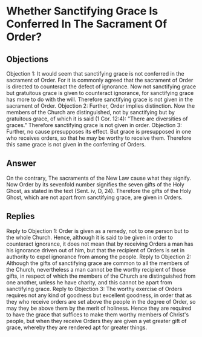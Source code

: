 # Whether Sanctifying Grace Is Conferred In The Sacrament Of Order?
## Objections
Objection 1: It would seem that sanctifying grace is not conferred in the sacrament of Order. For it is commonly agreed that the sacrament of Order is directed to counteract the defect of ignorance. Now not sanctifying grace but gratuitous grace is given to counteract ignorance, for sanctifying grace has more to do with the will. Therefore sanctifying grace is not given in the sacrament of Order.
Objection 2: Further, Order implies distinction. Now the members of the Church are distinguished, not by sanctifying but by gratuitous grace, of which it is said (1 Cor. 12:4): "There are diversities of graces." Therefore sanctifying grace is not given in order.
Objection 3: Further, no cause presupposes its effect. But grace is presupposed in one who receives orders, so that he may be worthy to receive them. Therefore this same grace is not given in the conferring of Orders.
## Answer
On the contrary, The sacraments of the New Law cause what they signify. Now Order by its sevenfold number signifies the seven gifts of the Holy Ghost, as stated in the text (Sent. iv, D, 24). Therefore the gifts of the Holy Ghost, which are not apart from sanctifying grace, are given in Orders.

## Replies
Reply to Objection 1: Order is given as a remedy, not to one person but to the whole Church. Hence, although it is said to be given in order to counteract ignorance, it does not mean that by receiving Orders a man has his ignorance driven out of him, but that the recipient of Orders is set in authority to expel ignorance from among the people.
Reply to Objection 2: Although the gifts of sanctifying grace are common to all the members of the Church, nevertheless a man cannot be the worthy recipient of those gifts, in respect of which the members of the Church are distinguished from one another, unless he have charity, and this cannot be apart from sanctifying grace.
Reply to Objection 3: The worthy exercise of Orders requires not any kind of goodness but excellent goodness, in order that as they who receive orders are set above the people in the degree of Order, so may they be above them by the merit of holiness. Hence they are required to have the grace that suffices to make them worthy members of Christ's people, but when they receive Orders they are given a yet greater gift of grace, whereby they are rendered apt for greater things.